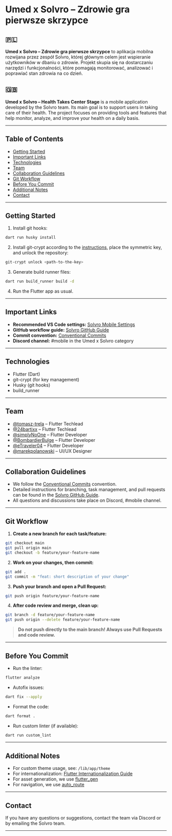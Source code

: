 # Umed x Solvro – Zdrowie gra pierwsze skrzypce

## 🇵🇱

**Umed x Solvro – Zdrowie gra pierwsze skrzypce** to aplikacja mobilna rozwijana przez zespół Solvro, której głównym celem jest wspieranie użytkowników w dbaniu o zdrowie. Projekt skupia się na dostarczaniu narzędzi i funkcjonalności, które pomagają monitorować, analizować i poprawiać stan zdrowia na co dzień.

## 🇬🇧

**Umed x Solvro – Health Takes Center Stage** is a mobile application developed by the Solvro team. Its main goal is to support users in taking care of their health. The project focuses on providing tools and features that help monitor, analyze, and improve your health on a daily basis.

---

## Table of Contents

- [Getting Started](#getting-started)
- [Important Links](#important-links)
- [Technologies](#technologies)
- [Team](#team)
- [Collaboration Guidelines](#collaboration-guidelines)
- [Git Workflow](#git-workflow)
- [Before You Commit](#before-you-commit)
- [Additional Notes](#additional-notes)
- [Contact](#contact)

---

## Getting Started

1. Install git hooks:

```bash
dart run husky install
```

2. Install git-crypt according to the [instructions](https://github.com/AGWA/git-crypt/blob/master/INSTALL.md), place the symmetric key, and unlock the repository:

```bash
git-crypt unlock <path-to-the-key>
```

3. Generate build runner files:

```bash
dart run build_runner build -d
```

4. Run the Flutter app as usual.

---

## Important Links

- **Recommended VS Code settings:** [Solvro Mobile Settings](https://docs.solvro.pl/sections/mobile/)
- **GitHub workflow guide:** [Solvro GitHub Guide](https://docs.solvro.pl/github)
- **Commit convention:** [Conventional Commits](https://www.conventionalcommits.org/en/v1.0.0/)
- **Discord channel:** \#mobile in the Umed x Solvro category

---

## Technologies

- Flutter (Dart)
- git-crypt (for key management)
- Husky (git hooks)
- build_runner

---

## Team


- [@tomasz-trela](https://github.com/tomasz-trela) – Flutter Techlead 
- [@24bartixx](https://github.com/24bartixx) – Flutter Techlead 
- [@simplyNoOne](https://github.com/simplyNoOne) – Flutter Developer
- [@BombardierBulge](https://github.com/BombardierBulge) – Flutter Developer
- [@eTraveler04](https://github.com/eTraveler04) – Flutter Developer
- [@marekpolanowski](https://github.com/marekpolanowski) – UI/UX Designer



---

## Collaboration Guidelines

- We follow the [Conventional Commits](https://www.conventionalcommits.org/en/v1.0.0/) convention.
- Detailed instructions for branching, task management, and pull requests can be found in the [Solvro GitHub Guide](https://docs.solvro.pl/github).
- All questions and discussions take place on Discord, \#mobile channel.

---

## Git Workflow

1. **Create a new branch for each task/feature:**

```bash
git checkout main
git pull origin main
git checkout -b feature/your-feature-name
```

2. **Work on your changes, then commit:**

```bash
git add .
git commit -m "feat: short description of your change"
```

3. **Push your branch and open a Pull Request:**

```bash
git push origin feature/your-feature-name
```

4. **After code review and merge, clean up:**

```bash
git branch -d feature/your-feature-name
git push origin --delete feature/your-feature-name
```


> **Do not push directly to the main branch! Always use Pull Requests and code review.**

---

## Before You Commit

- Run the linter:

```bash
flutter analyze
```

- Autofix issues:

```bash
dart fix --apply
```

- Format the code:

```bash
dart format .
```

- Run custom linter (if available):

```bash
dart run custom_lint
```


---

## Additional Notes

- For custom theme usage, see: `/lib/app/theme`
- For internationalization: [Flutter Internationalization Guide](https://docs.flutter.dev/ui/accessibility-and-internationalization/internationalization)
- For asset generation, we use [flutter_gen](https://pub.dev/packages/flutter_gen)
- For navigation, we use [auto_route](https://pub.dev/packages/auto_route)
---

## Contact

If you have any questions or suggestions, contact the team via Discord or by emailing the Solvro team.

---